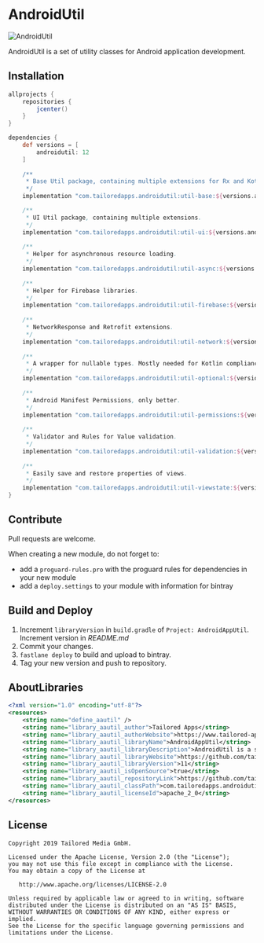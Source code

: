 # AndroidUtil

![AndroidUtil](https://img.shields.io/badge/TailoredApps-AndroidUtil-blue.svg)

AndroidUtil is a set of utility classes for Android application development.

## Installation

```groovy
allprojects {
    repositories {
        jcenter()
    }
}

dependencies {
    def versions = [
        androidutil: 12
    ]
    
    /**
     * Base Util package, containing multiple extensions for Rx and Kotlin. 
     */
    implementation "com.tailoredapps.androidutil:util-base:${versions.androidutil}"

    /**
     * UI Util package, containing multiple extensions. 
     */
    implementation "com.tailoredapps.androidutil:util-ui:${versions.androidutil}"
    
    /**
     * Helper for asynchronous resource loading.
     */
    implementation "com.tailoredapps.androidutil:util-async:${versions.androidutil}"
    
    /**
     * Helper for Firebase libraries. 
     */    
    implementation "com.tailoredapps.androidutil:util-firebase:${versions.androidutil}"
    
    /**
     * NetworkResponse and Retrofit extensions.
     */    
    implementation "com.tailoredapps.androidutil:util-network:${versions.androidutil}"
    
    /**
     * A wrapper for nullable types. Mostly needed for Kotlin compliance with Java APIs such as RxJava.
     */    
    implementation "com.tailoredapps.androidutil:util-optional:${versions.androidutil}"
    
    /**
     * Android Manifest Permissions, only better.
     */    
    implementation "com.tailoredapps.androidutil:util-permissions:${versions.androidutil}"
    
    /**
     * Validator and Rules for Value validation.
     */    
    implementation "com.tailoredapps.androidutil:util-validation:${versions.androidutil}"
    
    /**
     * Easily save and restore properties of views. 
     */    
    implementation "com.tailoredapps.androidutil:util-viewstate:${versions.androidutil}"
}
```

## Contribute

Pull requests are welcome. 

When creating a new module, do not forget to:
* add a `proguard-rules.pro` with the proguard rules for dependencies in your new module 
* add a `deploy.settings` to your module with information for bintray

## Build and Deploy

1. Increment `libraryVersion` in `build.gradle` of `Project: AndroidAppUtil`. Increment version in *README.md*
2. Commit your changes.
2. `fastlane deploy` to build and upload to bintray.
3. Tag your new version and push to repository.

## AboutLibraries

``` xml
<?xml version="1.0" encoding="utf-8"?>
<resources>
    <string name="define_aautil" />
    <string name="library_aautil_author">Tailored Apps</string>
    <string name="library_aautil_authorWebsite">https://www.tailored-apps.com/</string>
    <string name="library_aautil_libraryName">AndroidAppUtil</string>
    <string name="library_aautil_libraryDescription">AndroidUtil is a set of utility classes for Android application development.</string>
    <string name="library_aautil_libraryWebsite">https://github.com/tailoredmedia/AndroidAppUtil</string>
    <string name="library_aautil_libraryVersion">11</string>
    <string name="library_aautil_isOpenSource">true</string>
    <string name="library_aautil_repositoryLink">https://github.com/tailoredmedia/AndroidAppUtil.git</string>
    <string name="library_aautil_classPath">com.tailoredapps.androidutil</string>
    <string name="library_aautil_licenseId">apache_2_0</string>
</resources>
```

## License

```
Copyright 2019 Tailored Media GmbH.

Licensed under the Apache License, Version 2.0 (the "License");
you may not use this file except in compliance with the License.
You may obtain a copy of the License at

   http://www.apache.org/licenses/LICENSE-2.0

Unless required by applicable law or agreed to in writing, software
distributed under the License is distributed on an "AS IS" BASIS,
WITHOUT WARRANTIES OR CONDITIONS OF ANY KIND, either express or implied.
See the License for the specific language governing permissions and
limitations under the License.
```
